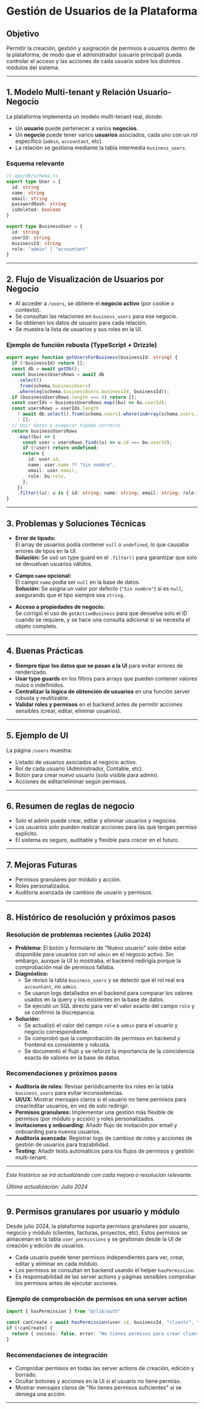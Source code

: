 # Gestión de Usuarios de la Plataforma

## Objetivo
Permitir la creación, gestión y asignación de permisos a usuarios dentro de la plataforma, de modo que el administrador (usuario principal) pueda controlar el acceso y las acciones de cada usuario sobre los distintos módulos del sistema.

---

## 1. Modelo Multi-tenant y Relación Usuario-Negocio

La plataforma implementa un modelo multi-tenant real, donde:

- Un **usuario** puede pertenecer a varios **negocios**.
- Un **negocio** puede tener varios **usuarios** asociados, cada uno con un rol específico (`admin`, `accountant`, etc).
- La relación se gestiona mediante la tabla intermedia `business_users`.

### Esquema relevante

```typescript
// app/db/schema.ts
export type User = {
  id: string
  name: string
  email: string
  passwordHash: string
  isDeleted: boolean
}

export type BusinessUser = {
  id: string
  userId: string
  businessId: string
  role: "admin" | "accountant"
}
```

---

## 2. Flujo de Visualización de Usuarios por Negocio

- Al acceder a `/users`, se obtiene el **negocio activo** (por cookie o contexto).
- Se consultan las relaciones en `business_users` para ese negocio.
- Se obtienen los datos de usuario para cada relación.
- Se muestra la lista de usuarios y sus roles en la UI.

### Ejemplo de función robusta (TypeScript + Drizzle)

```typescript
export async function getUsersForBusiness(businessId: string) {
  if (!businessId) return [];
  const db = await getDb();
  const businessUsersRows = await db
    .select()
    .from(schema.businessUsers)
    .where(eq(schema.businessUsers.businessId, businessId));
  if (businessUsersRows.length === 0) return [];
  const userIds = businessUsersRows.map((bu) => bu.userId);
  const usersRows = userIds.length
    ? await db.select().from(schema.users).where(inArray(schema.users.id, userIds))
    : [];
  // Unir datos y asegurar tipado correcto
  return businessUsersRows
    .map((bu) => {
      const user = usersRows.find((u) => u.id === bu.userId);
      if (!user) return undefined;
      return {
        id: user.id,
        name: user.name ?? "Sin nombre",
        email: user.email,
        role: bu.role,
      };
    })
    .filter((u): u is { id: string; name: string; email: string; role: any } => u !== undefined);
}
```

---

## 3. Problemas y Soluciones Técnicas

- **Error de tipado:**  
  El array de usuarios podía contener `null` o `undefined`, lo que causaba errores de tipos en la UI.  
  **Solución:** Se usó un type guard en el `.filter()` para garantizar que solo se devuelvan usuarios válidos.

- **Campo `name` opcional:**  
  El campo `name` podía ser `null` en la base de datos.  
  **Solución:** Se asigna un valor por defecto (`"Sin nombre"`) si es `null`, asegurando que el tipo siempre sea `string`.

- **Acceso a propiedades de negocio:**  
  Se corrigió el uso de `getActiveBusiness` para que devuelva solo el ID cuando se requiere, y se hace una consulta adicional si se necesita el objeto completo.

---

## 4. Buenas Prácticas

- **Siempre tipar los datos que se pasan a la UI** para evitar errores de renderizado.
- **Usar type guards** en los filtros para arrays que pueden contener valores nulos o indefinidos.
- **Centralizar la lógica de obtención de usuarios** en una función server robusta y reutilizable.
- **Validar roles y permisos** en el backend antes de permitir acciones sensibles (crear, editar, eliminar usuarios).

---

## 5. Ejemplo de UI

La página `/users` muestra:

- Listado de usuarios asociados al negocio activo.
- Rol de cada usuario (Administrador, Contable, etc).
- Botón para crear nuevo usuario (solo visible para admin).
- Acciones de editar/eliminar según permisos.

<!-- Pega aquí tu captura de pantalla de la UI de usuarios -->

---

## 6. Resumen de reglas de negocio

- Solo el admin puede crear, editar y eliminar usuarios y negocios.
- Los usuarios solo pueden realizar acciones para las que tengan permiso explícito.
- El sistema es seguro, auditable y flexible para crecer en el futuro.

---

## 7. Mejoras Futuras

- Permisos granulares por módulo y acción.
- Roles personalizados.
- Auditoría avanzada de cambios de usuario y permisos.

---

## 8. Histórico de resolución y próximos pasos

### Resolución de problemas recientes (Julio 2024)

- **Problema:** El botón y formulario de "Nuevo usuario" solo debe estar disponible para usuarios con rol `admin` en el negocio activo. Sin embargo, aunque la UI lo mostraba, el backend redirigía porque la comprobación real de permisos fallaba.
- **Diagnóstico:**
  - Se revisó la tabla `business_users` y se detectó que el rol real era `accountant`, no `admin`.
  - Se usaron logs detallados en el backend para comparar los valores usados en la query y los existentes en la base de datos.
  - Se ejecutó un SQL directo para ver el valor exacto del campo `role` y se confirmó la discrepancia.
- **Solución:**
  - Se actualizó el valor del campo `role` a `admin` para el usuario y negocio correspondiente.
  - Se comprobó que la comprobación de permisos en backend y frontend es consistente y robusta.
  - Se documentó el flujo y se reforzó la importancia de la coincidencia exacta de valores en la base de datos.

### Recomendaciones y próximos pasos

- **Auditoría de roles:** Revisar periódicamente los roles en la tabla `business_users` para evitar inconsistencias.
- **UI/UX:** Mostrar mensajes claros si el usuario no tiene permisos para crear/editar usuarios, en vez de solo redirigir.
- **Permisos granulares:** Implementar una gestión más flexible de permisos (por módulo y acción) y roles personalizados.
- **Invitaciones y onboarding:** Añadir flujo de invitación por email y onboarding para nuevos usuarios.
- **Auditoría avanzada:** Registrar logs de cambios de roles y acciones de gestión de usuarios para trazabilidad.
- **Testing:** Añadir tests automáticos para los flujos de permisos y gestión multi-tenant.

---

*Este histórico se irá actualizando con cada mejora o resolución relevante.*

*Última actualización: Julio 2024*

---

## 9. Permisos granulares por usuario y módulo

Desde julio 2024, la plataforma soporta permisos granulares por usuario, negocio y módulo (clientes, facturas, proyectos, etc). Estos permisos se almacenan en la tabla `user_permissions` y se gestionan desde la UI de creación y edición de usuarios.

- Cada usuario puede tener permisos independientes para ver, crear, editar y eliminar en cada módulo.
- Los permisos se consultan en backend usando el helper `hasPermission`.
- Es responsabilidad de las server actions y páginas sensibles comprobar los permisos antes de ejecutar acciones.

### Ejemplo de comprobación de permisos en una server action

```typescript
import { hasPermission } from "@/lib/auth"

const canCreate = await hasPermission(user.id, businessId, "clients", "create")
if (!canCreate) {
  return { success: false, error: "No tienes permisos para crear clientes" }
}
```

### Recomendaciones de integración
- Comprobar permisos en todas las server actions de creación, edición y borrado.
- Ocultar botones y acciones en la UI si el usuario no tiene permiso.
- Mostrar mensajes claros de "No tienes permisos suficientes" si se deniega una acción.

---
